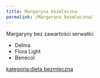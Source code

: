 ```yaml
---
title: Margaryna bezmleczna
permalink: /Margaryna_bezmleczna/
---
```


Margaryny bez zawartości serwatki:

-   Delma
-   Flora Light
-   Benecol

[kategoria:dieta bezmleczna](/kategoria:dieta_bezmleczna "wikilink")
